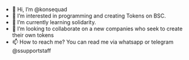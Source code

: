 - 👋 Hi, I’m @konsequad
- 👀 I’m interested in programming and creating Tokens on BSC.
- 🌱 I’m currently learning solidarity.
- 💞️ I’m looking to collaborate on a new companies who seek to create their own tokens
- 📫 How to reach me? You can read me via whatsapp or telegram @ssupportstaff

<!---
konsequad/konsequad is a ✨ special ✨ repository because its `README.md` (this file) appears on your GitHub profile.
You can click the Preview link to take a look at your changes.
--->
